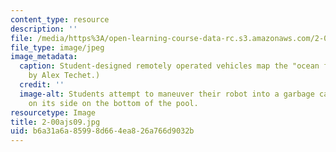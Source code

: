 ```yaml
---
content_type: resource
description: ''
file: /media/https%3A/open-learning-course-data-rc.s3.amazonaws.com/2-00aj-exploring-sea-space-earth-fundamentals-of-engineering-design-spring-2009/b6a31a6a85998d664ea826a766d9032b_2-00ajs09.jpg
file_type: image/jpeg
image_metadata:
  caption: Student-designed remotely operated vehicles map the "ocean floor." (Image
    by Alex Techet.)
  credit: ''
  image-alt: Students attempt to maneuver their robot into a garbage can anchored
    on its side on the bottom of the pool.
resourcetype: Image
title: 2-00ajs09.jpg
uid: b6a31a6a-8599-8d66-4ea8-26a766d9032b
---
```

